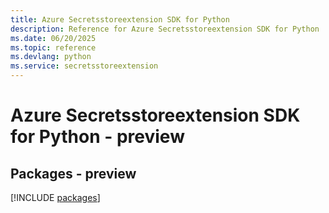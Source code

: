 ```yaml
---
title: Azure Secretsstoreextension SDK for Python
description: Reference for Azure Secretsstoreextension SDK for Python
ms.date: 06/20/2025
ms.topic: reference
ms.devlang: python
ms.service: secretsstoreextension
---
```

# Azure Secretsstoreextension SDK for Python - preview
## Packages - preview
[!INCLUDE [packages](secretsstoreextension-index.md)]